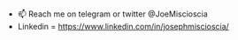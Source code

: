 - 📫 Reach me on telegram or twitter @JoeMiscioscia
- Linkedin = https://www.linkedin.com/in/josephmiscioscia/
